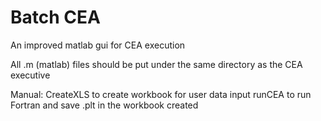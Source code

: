 # Batch CEA
An improved matlab gui for CEA execution

All .m (matlab) files should be put under the same directory as the CEA executive

Manual: 
CreateXLS to create workbook for user data input
runCEA to run Fortran and save .plt in the workbook created
